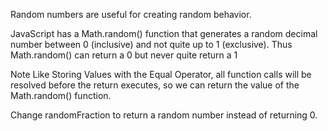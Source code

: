 Random numbers are useful for creating random behavior.

JavaScript has a Math.random() function that generates a random decimal number between 0 (inclusive) and not quite up to 1 (exclusive). Thus Math.random() can return a 0 but never quite return a 1

Note
Like Storing Values with the Equal Operator, all function calls will be resolved before the return executes, so we can return the value of the Math.random() function.


Change randomFraction to return a random number instead of returning 0.
